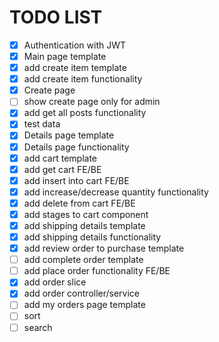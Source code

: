 # TODO LIST
- [x] Authentication with JWT
- [x] Main page template
- [x] add create item template
- [x] add create item functionality
- [x] Create page
- [ ] show create page only for admin
- [x] add get all posts functionality
- [x] test data
- [x] Details page template
- [x] Details page functionality
- [x] add cart template
- [x] add get cart FE/BE
- [x] add insert into cart FE/BE
- [x] add increase/decrease quantity functionality
- [x] add delete from cart FE/BE
- [x] add stages to cart component
- [x] add shipping details template
- [x] add shipping details functionality
- [x] add review order to purchase template
- [ ] add complete order template
- [ ] add place order functionality FE/BE
- [x] add order slice
- [x] add order controller/service
- [ ] add my orders page template
- [ ] sort
- [ ] search